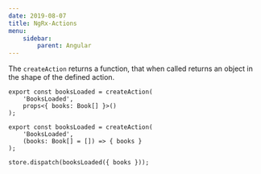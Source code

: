 ```yaml
---
date: 2019-08-07
title: NgRx-Actions
menu:
    sidebar:
        parent: Angular
---
```



The `createAction` returns a function, that when called returns an object in the shape of the defined action.


```
export const booksLoaded = createAction(
    'BooksLoaded',
    props<{ books: Book[] }>()
);

export const booksLoaded = createAction(
    'BooksLoaded',
    (books: Book[] = []) => { books }
);

store.dispatch(booksLoaded({ books }));
```
